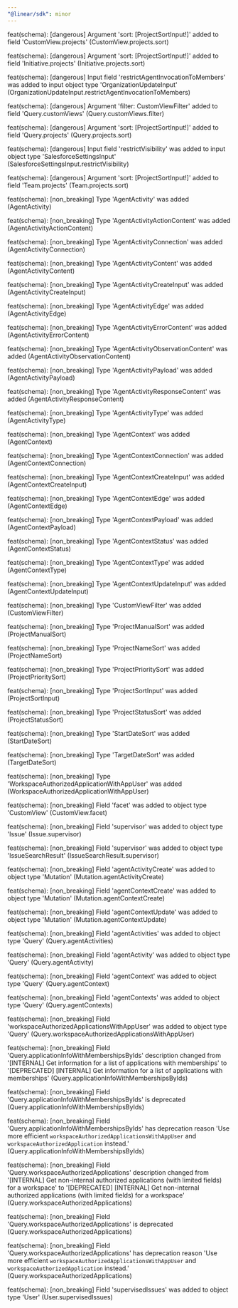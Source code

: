 ```yaml
---
"@linear/sdk": minor
---
```



feat(schema): [dangerous] Argument 'sort: [ProjectSortInput!]' added to field 'CustomView.projects' (CustomView.projects.sort)

feat(schema): [dangerous] Argument 'sort: [ProjectSortInput!]' added to field 'Initiative.projects' (Initiative.projects.sort)

feat(schema): [dangerous] Input field 'restrictAgentInvocationToMembers' was added to input object type 'OrganizationUpdateInput' (OrganizationUpdateInput.restrictAgentInvocationToMembers)

feat(schema): [dangerous] Argument 'filter: CustomViewFilter' added to field 'Query.customViews' (Query.customViews.filter)

feat(schema): [dangerous] Argument 'sort: [ProjectSortInput!]' added to field 'Query.projects' (Query.projects.sort)

feat(schema): [dangerous] Input field 'restrictVisibility' was added to input object type 'SalesforceSettingsInput' (SalesforceSettingsInput.restrictVisibility)

feat(schema): [dangerous] Argument 'sort: [ProjectSortInput!]' added to field 'Team.projects' (Team.projects.sort)

feat(schema): [non_breaking] Type 'AgentActivity' was added (AgentActivity)

feat(schema): [non_breaking] Type 'AgentActivityActionContent' was added (AgentActivityActionContent)

feat(schema): [non_breaking] Type 'AgentActivityConnection' was added (AgentActivityConnection)

feat(schema): [non_breaking] Type 'AgentActivityContent' was added (AgentActivityContent)

feat(schema): [non_breaking] Type 'AgentActivityCreateInput' was added (AgentActivityCreateInput)

feat(schema): [non_breaking] Type 'AgentActivityEdge' was added (AgentActivityEdge)

feat(schema): [non_breaking] Type 'AgentActivityErrorContent' was added (AgentActivityErrorContent)

feat(schema): [non_breaking] Type 'AgentActivityObservationContent' was added (AgentActivityObservationContent)

feat(schema): [non_breaking] Type 'AgentActivityPayload' was added (AgentActivityPayload)

feat(schema): [non_breaking] Type 'AgentActivityResponseContent' was added (AgentActivityResponseContent)

feat(schema): [non_breaking] Type 'AgentActivityType' was added (AgentActivityType)

feat(schema): [non_breaking] Type 'AgentContext' was added (AgentContext)

feat(schema): [non_breaking] Type 'AgentContextConnection' was added (AgentContextConnection)

feat(schema): [non_breaking] Type 'AgentContextCreateInput' was added (AgentContextCreateInput)

feat(schema): [non_breaking] Type 'AgentContextEdge' was added (AgentContextEdge)

feat(schema): [non_breaking] Type 'AgentContextPayload' was added (AgentContextPayload)

feat(schema): [non_breaking] Type 'AgentContextStatus' was added (AgentContextStatus)

feat(schema): [non_breaking] Type 'AgentContextType' was added (AgentContextType)

feat(schema): [non_breaking] Type 'AgentContextUpdateInput' was added (AgentContextUpdateInput)

feat(schema): [non_breaking] Type 'CustomViewFilter' was added (CustomViewFilter)

feat(schema): [non_breaking] Type 'ProjectManualSort' was added (ProjectManualSort)

feat(schema): [non_breaking] Type 'ProjectNameSort' was added (ProjectNameSort)

feat(schema): [non_breaking] Type 'ProjectPrioritySort' was added (ProjectPrioritySort)

feat(schema): [non_breaking] Type 'ProjectSortInput' was added (ProjectSortInput)

feat(schema): [non_breaking] Type 'ProjectStatusSort' was added (ProjectStatusSort)

feat(schema): [non_breaking] Type 'StartDateSort' was added (StartDateSort)

feat(schema): [non_breaking] Type 'TargetDateSort' was added (TargetDateSort)

feat(schema): [non_breaking] Type 'WorkspaceAuthorizedApplicationWithAppUser' was added (WorkspaceAuthorizedApplicationWithAppUser)

feat(schema): [non_breaking] Field 'facet' was added to object type 'CustomView' (CustomView.facet)

feat(schema): [non_breaking] Field 'supervisor' was added to object type 'Issue' (Issue.supervisor)

feat(schema): [non_breaking] Field 'supervisor' was added to object type 'IssueSearchResult' (IssueSearchResult.supervisor)

feat(schema): [non_breaking] Field 'agentActivityCreate' was added to object type 'Mutation' (Mutation.agentActivityCreate)

feat(schema): [non_breaking] Field 'agentContextCreate' was added to object type 'Mutation' (Mutation.agentContextCreate)

feat(schema): [non_breaking] Field 'agentContextUpdate' was added to object type 'Mutation' (Mutation.agentContextUpdate)

feat(schema): [non_breaking] Field 'agentActivities' was added to object type 'Query' (Query.agentActivities)

feat(schema): [non_breaking] Field 'agentActivity' was added to object type 'Query' (Query.agentActivity)

feat(schema): [non_breaking] Field 'agentContext' was added to object type 'Query' (Query.agentContext)

feat(schema): [non_breaking] Field 'agentContexts' was added to object type 'Query' (Query.agentContexts)

feat(schema): [non_breaking] Field 'workspaceAuthorizedApplicationsWithAppUser' was added to object type 'Query' (Query.workspaceAuthorizedApplicationsWithAppUser)

feat(schema): [non_breaking] Field 'Query.applicationInfoWithMembershipsByIds' description changed from '[INTERNAL] Get information for a list of applications with memberships' to '[DEPRECATED] [INTERNAL] Get information for a list of applications with memberships' (Query.applicationInfoWithMembershipsByIds)

feat(schema): [non_breaking] Field 'Query.applicationInfoWithMembershipsByIds' is deprecated (Query.applicationInfoWithMembershipsByIds)

feat(schema): [non_breaking] Field 'Query.applicationInfoWithMembershipsByIds' has deprecation reason 'Use more efficient `workspaceAuthorizedApplicationsWithAppUser` and `workspaceAuthorizedApplication` instead.' (Query.applicationInfoWithMembershipsByIds)

feat(schema): [non_breaking] Field 'Query.workspaceAuthorizedApplications' description changed from '[INTERNAL] Get non-internal authorized applications (with limited fields) for a workspace' to '[DEPRECATED] [INTERNAL] Get non-internal authorized applications (with limited fields) for a workspace' (Query.workspaceAuthorizedApplications)

feat(schema): [non_breaking] Field 'Query.workspaceAuthorizedApplications' is deprecated (Query.workspaceAuthorizedApplications)

feat(schema): [non_breaking] Field 'Query.workspaceAuthorizedApplications' has deprecation reason 'Use more efficient `workspaceAuthorizedApplicationsWithAppUser` and `workspaceAuthorizedApplication` instead.' (Query.workspaceAuthorizedApplications)

feat(schema): [non_breaking] Field 'supervisedIssues' was added to object type 'User' (User.supervisedIssues)